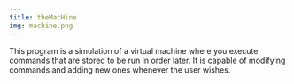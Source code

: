 ```yaml
---
title: theMacHine
img: machine.png
---
```


This program is a simulation of a virtual machine where you execute commands that are stored to be run in order later. It is capable of modifying commands and adding new ones whenever the user wishes.